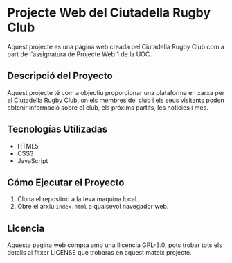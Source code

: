 # Projecte Web del Ciutadella Rugby Club

Aquest projecte es una pàgina web creada pel Ciutadella Rugby Club com a part de l'assignatura de Projecte Web 1 de la UOC.

## Descripció del Proyecto
Aquest projecte té com a objectiu proporcionar una plataforma en xarxa per el Ciutadella Rugby Club, on els membres del club i els seus visitants poden obtenir informació sobre el club, els próxims partits, les noticies i més.

## Tecnologías Utilizadas

- HTML5
- CSS3
- JavaScript

## Cómo Ejecutar el Proyecto

1. Clona el repositori a la teva maquina local.
2. Obre el arxiu `index.html` a qualsevol navegador web.

## Licencia
Aquesta pagina web compta amb una llicencia GPL-3.0, pots trobar tots els detalls al fitxer LICENSE que trobaras en aquest mateix projecte.